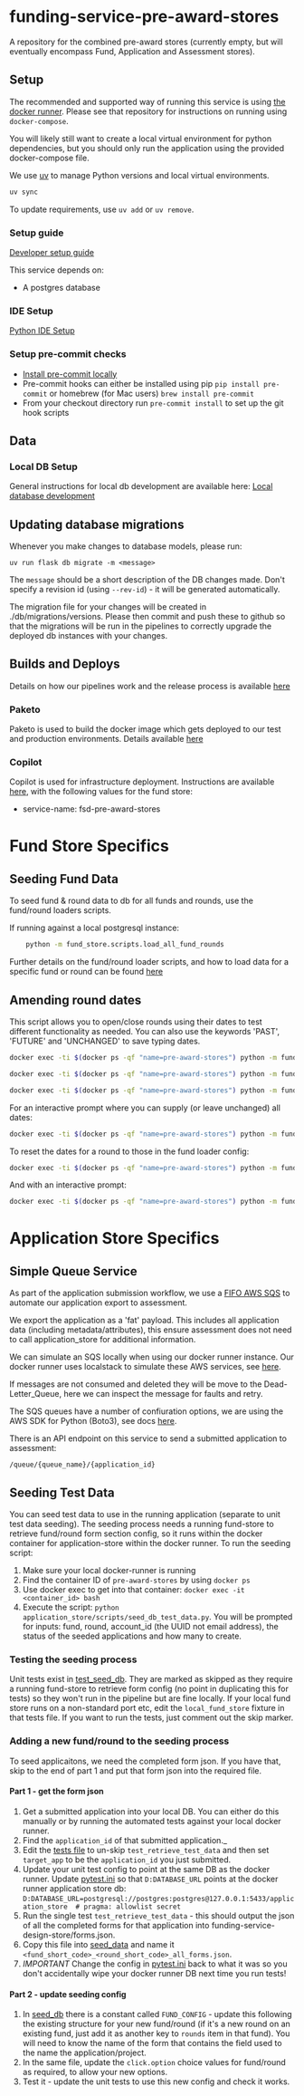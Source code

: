 # funding-service-pre-award-stores

A repository for the combined pre-award stores (currently empty, but will eventually encompass Fund, Application and Assessment stores).


## Setup

The recommended and supported way of running this service is using [the docker runner](https://github.com/communitiesuk/funding-service-design-docker-runner/). Please see that repository for instructions on running using `docker-compose`.

You will likely still want to create a local virtual environment for python dependencies, but you should only run the application using the provided docker-compose file.

We use [uv](https://docs.astral.sh/uv/) to manage Python versions and local virtual environments.

```bash
uv sync
```

To update requirements, use `uv add` or `uv remove`.

### Setup guide

[Developer setup guide](https://github.com/communitiesuk/funding-service-design-workflows/blob/main/readmes/python-repos-setup.md)

This service depends on:
- A postgres database

### IDE Setup
[Python IDE Setup](https://github.com/communitiesuk/funding-service-design-workflows/blob/main/readmes/python-repos-ide-setup.md)

### Setup pre-commit checks

* [Install pre-commit locally](https://pre-commit.com/#installation)
* Pre-commit hooks can either be installed using pip `pip install pre-commit` or homebrew (for Mac users) `brew install pre-commit`
* From your checkout directory run `pre-commit install` to set up the git hook scripts


## Data

### Local DB Setup
General instructions for local db development are available here: [Local database development](https://github.com/communitiesuk/funding-service-design-workflows/blob/main/readmes/python-repos-db-development.md)

## Updating database migrations

Whenever you make changes to database models, please run:

`uv run flask db migrate -m <message>`

The `message` should be a short description of the DB changes made. Don't specify a revision id (using `--rev-id`) - it will be generated automatically.

The migration file for your changes will be created in ./db/migrations/versions. Please then commit and push these to github
so that the migrations will be run in the pipelines to correctly upgrade the deployed db instances with your changes.

## Builds and Deploys
Details on how our pipelines work and the release process is available [here](https://dluhcdigital.atlassian.net/wiki/spaces/FS/pages/73695505/How+do+we+deploy+our+code+to+prod)
### Paketo
Paketo is used to build the docker image which gets deployed to our test and production environments. Details available [here](https://github.com/communitiesuk/funding-service-design-workflows/blob/main/readmes/python-repos-paketo.md)

### Copilot
Copilot is used for infrastructure deployment. Instructions are available [here](https://github.com/communitiesuk/funding-service-design-workflows/blob/main/readmes/python-repos-copilot.md), with the following values for the fund store:
- service-name: fsd-pre-award-stores

# Fund Store Specifics


## Seeding Fund Data
To seed fund & round data to db for all funds and rounds, use the fund/round loaders scripts.

If running against a local postgresql instance:
```bash
    python -m fund_store.scripts.load_all_fund_rounds
```

Further details on the fund/round loader scripts, and how to load data for a specific fund or round can be found [here](https://dluhcdigital.atlassian.net/wiki/spaces/FS/pages/40337455/Adding+or+updating+fund+and+round+data)

## Amending round dates
This script allows you to open/close rounds using their dates to test different functionality as needed. You can also use the keywords 'PAST', 'FUTURE' and 'UNCHANGED' to save typing dates.

```bash
docker exec -ti $(docker ps -qf "name=pre-award-stores") python -m fund_store.scripts.amend_round_dates -q update-round-dates --round_id c603d114-5364-4474-a0c4-c41cbf4d3bbd --application_deadline "2023-03-30 12:00:00"

docker exec -ti $(docker ps -qf "name=pre-award-stores") python -m fund_store.scripts.amend_round_dates -q update-round-dates -r COF_R3W3 -o "2022-10-04 12:00:00" -d "2022-12-14 11:59:00" -ad "2023-03-30 12:00:00" -as NONE

docker exec -ti $(docker ps -qf "name=pre-award-stores") python -m fund_store.scripts.amend_round_dates -q update-round-dates -r COF_R3W3 -o PAST -d FUTURE
```
For an interactive prompt where you can supply (or leave unchanged) all dates:
```bash
docker exec -ti $(docker ps -qf "name=pre-award-stores") python -m fund_store.scripts.amend_round_dates update-round-dates
```
To reset the dates for a round to those in the fund loader config:
```bash
docker exec -ti $(docker ps -qf "name=pre-award-stores") python -m fund_store.scripts.amend_round_dates -q reset-round-dates -r COF_R4W1
```
And with an interactive prompt:
```bash
docker exec -ti $(docker ps -qf "name=pre-award-stores") python -m fund_store.scripts.amend_round_dates reset-round-dates
```

# Application Store Specifics


## Simple Queue Service
As part of the application submission workflow, we use a [FIFO AWS SQS](https://docs.aws.amazon.com/AWSSimpleQueueService/latest/SQSDeveloperGuide/FIFO-queues.html) to automate our application export to assessment.

We export the application as a 'fat' payload. This includes all application data (including metadata/attributes), this ensure assessment does not need to call application_store for additional information.

We can simulate an SQS locally when using our docker runner instance. Our docker runner uses localstack to simulate these  AWS services, see [here](https://github.com/communitiesuk/funding-service-design-docker-runner/tree/main/docker-localstack).

If messages are not consumed and deleted they will be move to the Dead-Letter_Queue, here we can inspect the message for faults and retry.

The SQS queues have a number of confiuration options, we are using the AWS SDK for Python (Boto3), see docs [here](https://boto3.amazonaws.com/v1/documentation/api/latest/reference/services/sqs.html).

There is an API endpoint on this service to send a submitted application to assessment:

```
/queue/{queue_name}/{application_id}
```


## Seeding Test Data
You can seed test data to use in the running application (separate to unit test data seeding). The seeding process needs a running fund-store to retrieve fund/round form section config, so it runs within the docker container for application-store within the docker runner.
To run the seeding script:
1. Make sure your local docker-runner is running
1. Find the container ID of `pre-award-stores` by using `docker ps`
1. Use docker exec to get into that container: `docker exec -it <container_id> bash`
1. Execute the script: `python application_store/scripts/seed_db_test_data.py`. You will be prompted for inputs: fund, round, account_id (the UUID not email address), the status of the seeded applications and how many to create.

### Testing the seeding process
Unit tests exist in [test_seed_db](/tests/application_store_tests/test_seed_db.py). They are marked as skipped as they require a running fund-store to retrieve form config (no point in duplicating this for tests) so they won't run in the pipeline but are fine locally. If your local fund store runs on a non-standard port etc, edit the `local_fund_store` fixture in that tests file. If you want to run the tests, just comment out the skip marker.

### Adding a new fund/round to the seeding process
To seed applicaitons, we need the completed form json. If you have that, skip to the end of part 1 and put that form json into the required file.

#### Part 1 - get the form json
1. Get a submitted application into your local DB. You can either do this manually or by running the automated tests against your local docker runner.
1. Find the `application_id` of that submitted application._
1. Edit the [tests file](/tests/application_store_tests/test_seed_db.py) to un-skip `test_retrieve_test_data` and then set `target_app` to be the `application_id` you just submitted.
1. Update your unit test config to point at the same DB as the docker runner. Update [pytest.ini](/pytest.ini) so that `D:DATABASE_URL` points at the docker runner application store db: `D:DATABASE_URL=postgresql://postgres:postgres@127.0.0.1:5433/application_store  # pragma: allowlist secret`
1. Run the single test `test_retrieve_test_data` - this should output the json of all the completed forms for that application into funding-service-design-store/forms.json.
1. Copy this file into [seed_data](/tests/application_store_tests/seed_data/) and name it `<fund_short_code>_<round_short_code>_all_forms.json`.
1. *IMPORTANT* Change the config in [pytest.ini](/pytest.ini) back to what it was so you don't accidentally wipe your docker runner DB next time you run tests!

#### Part 2 - update seeding config
1. In [seed_db](/tests/application_store_tests/seed_data/seed_db.py) there is a constant called `FUND_CONFIG` - update this following the existing structure for your new fund/round (if it's a new round on an existing fund, just add it as another key to `rounds` item in that fund). You will need to know the name of the form that contains the field used to the name the application/project.
1. In the same file, update the `click.option` choice values for fund/round as required, to allow your new options.
1. Test it - update the unit tests to use this new config and check it works.
